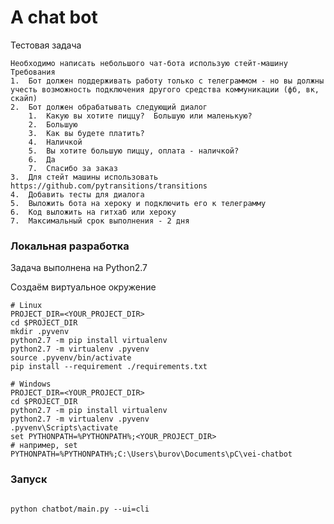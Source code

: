 # A chat bot

Тестовая задача

	Необходимо написать небольшого чат-бота использую стейт-машину
	Требования
	1.	Бот должен поддерживать работу только с телеграммом - но вы должны учесть возможность подключения другого средства коммуникации (фб, вк, скайп)
	2.	Бот должен обрабатывать следующий диалог
		1.	Какую вы хотите пиццу?  Большую или маленькую?
		2.	Большую
		3.	Как вы будете платить?
		4.	Наличкой
		5.	Вы хотите большую пиццу, оплата - наличкой?
		6.	Да
		7.	Спасибо за заказ
	3.	Для стейт машины использовать https://github.com/pytransitions/transitions
	4.	Добавить тесты для диалога
	5.	Выложить бота на хероку и подключить его к телеграмму 
	6.	Код выложить на гитхаб или хероку
	7.	Максимальный срок выполнения - 2 дня


### Локальная разработка

Задача выполнена на Python2.7

Создаём виртуальное окружение

```
# Linux
PROJECT_DIR=<YOUR_PROJECT_DIR>
cd $PROJECT_DIR
mkdir .pyvenv
python2.7 -m pip install virtualenv
python2.7 -m virtualenv .pyvenv
source .pyvenv/bin/activate
pip install --requirement ./requirements.txt

# Windows
PROJECT_DIR=<YOUR_PROJECT_DIR>
cd $PROJECT_DIR
python2.7 -m pip install virtualenv
python2.7 -m virtualenv .pyvenv
.pyvenv\Scripts\activate
set PYTHONPATH=%PYTHONPATH%;<YOUR_PROJECT_DIR>
# например, set PYTHONPATH=%PYTHONPATH%;C:\Users\burov\Documents\pC\vei-chatbot
```

### Запуск

```

python chatbot/main.py --ui=cli

```